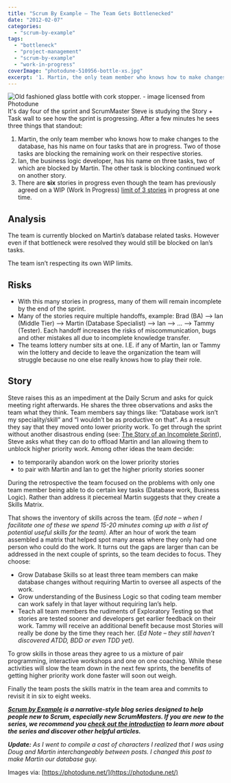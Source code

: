 ```yaml
---
title: "Scrum By Example – The Team Gets Bottlenecked"
date: "2012-02-07"
categories: 
  - "scrum-by-example"
tags: 
  - "bottleneck"
  - "project-management"
  - "scrum-by-example"
  - "work-in-progress"
coverImage: "photodune-510956-bottle-xs.jpg"
excerpt: '1. Martin, the only team member who knows how to make changes to the database, has his'
---
```


![Old fashioned glass bottle with cork stopper. - image licensed from Photodune](src/content/blog/scrummaster-tales-the-team-gets-bottlenecked/images/photodune-510956-bottle-xs.jpg)It's day four of the sprint and ScrumMaster Steve is studying the Story + Task wall to see how the sprint is progressing. After a few minutes he sees three things that standout:

1. Martin, the only team member who knows how to make changes to the database, has his name on four tasks that are in progress. Two of those tasks are blocking the remaining work on their respective stories.
2. Ian, the business logic developer, has his name on three tasks, two of which are blocked by Martin. The other task is blocking continued work on another story.
3. There are **six** stories in progress even though the team has previously agreed on a WIP (Work In Progress) [limit of 3 stories](/blog/scrum-by-example-the-story-of-an-incomplete-sprint.html) in progress at one time.

## Analysis

The team is currently blocked on Martin’s database related tasks. However even if that bottleneck were resolved they would still be blocked on Ian’s tasks.

The team isn’t respecting its own WIP limits.

## Risks

- With this many stories in progress, many of them will remain incomplete by the end of the sprint.
- Many of the stories require multiple handoffs, example: Brad (BA) –> Ian (Middle Tier) –> Martin (Database Specialist) –> Ian –> … –> Tammy (Tester). Each handoff increases the risks of miscommunication, bugs and other mistakes all due to incomplete knowledge transfer.
- The teams lottery number sits at one. I.E. if any of Martin, Ian or Tammy win the lottery and decide to leave the organization the team will struggle because no one else really knows how to play their role.

## Story

Steve raises this as an impediment at the Daily Scrum and asks for quick meeting right afterwards. He shares the three observations and asks the team what they think. Team members say things like: “Database work isn’t my speciality/skill” and “I wouldn’t be as productive on that”. As a result they say that they moved onto lower priority work. To get through the sprint without another disastrous ending (see: [The Story of an Incomplete Sprint](/blog/scrum-by-example-the-story-of-an-incomplete-sprint.html)), Steve asks what they can do to offload Martin and Ian allowing them to unblock higher priority work. Among other ideas the team decide:

- to temporarily abandon work on the lower priority stories
- to pair with Martin and Ian to get the higher priority stories sooner

During the retrospective the team focused on the problems with only one team member being able to do certain key tasks (Database work, Business Logic). Rather than address it piecemeal Martin suggests that they create a Skills Matrix.

That shows the inventory of skills across the team. (_Ed note – when I facilitate one of these we spend 15-20 minutes coming up with a list of potential useful skills for the team)._ After an hour of work the team assembled a matrix that helped spot many areas where they only had one person who could do the work. It turns out the gaps are larger than can be addressed in the next couple of sprints, so the team decides to focus. They choose:

- Grow Database Skills so at least three team members can make database changes without requiring Martin to oversee all aspects of the work.
- Grow understanding of the Business Logic so that coding team member can work safely in that layer without requiring Ian’s help.
- Teach all team members the rudiments of Exploratory Testing so that stories are tested sooner and developers get earlier feedback on their work. Tammy will receive an additional benefit because most Stories will really be done by the time they reach her. (_Ed Note – they still haven’t discovered ATDD, BDD or even TDD yet)._

To grow skills in those areas they agree to us a mixture of pair programming, interactive workshops and one on one coaching. While these activities will slow the team down in the next few sprints, the benefits of getting higher priority work done faster will soon out weigh.

Finally the team posts the skills matrix in the team area and commits to revisit it in six to eight weeks.

_**[Scrum by Example](/blog/category/scrum-by-example) is a narrative-style blog series designed to help people new to Scrum, especially new ScrumMasters. If you are new to the series, we recommend you [check out the introduction](/blog/scrum-by-example.html) to learn more about the series and discover other helpful articles.**_

_**Update:** As I went to compile a cast of characters I realized that I was using Doug and Martin interchangeably between posts. I changed this post to make Martin our database guy._

Images via: [https://photodune.net/](https://photodune.net/)
